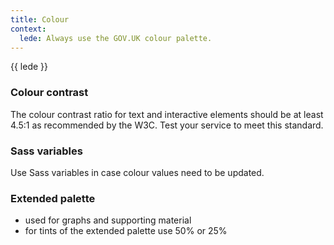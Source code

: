 ```yaml
---
title: Colour
context:
  lede: Always use the GOV.UK colour palette.
---
```


<div class="lede">
  {{ lede }}
</div>

### Colour contrast

The colour contrast ratio for text and interactive elements should be at least 4.5:1 as recommended by the W3C.
Test your service to meet this standard.

### Sass variables

Use Sass variables in case colour values need to be updated.

### Extended palette

* used for graphs and supporting material
* for tints of the extended palette use 50% or 25%
